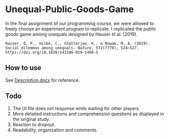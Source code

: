 # Unequal-Public-Goods-Game
In the final assignment of our programming course, we were allowed to freely choose an experiment program to replicate. I replicated the public goods game among unequals designed by Hauser et al. (2019).

    Hauser, O. P., Hilbe, C., Chatterjee, K., & Nowak, M. A. (2019). Social dilemmas among unequals. Nature, 572(7770), 524–527. https://doi.org/10.1038/s41586-019-1488-5

## How to use

See [Description.docx](https://github.com/Rui-Alexander-Sun/Programming-Assignment-3-Social-Dilemmas-Among-Unequals/blob/main/Description.docx) for reference.

## Todo
1. The UI file does not response while waiting for other players.
2. More detailed instructions and comprehension questions as displayed in the original study.
3. Reaction to dropout.
4. Readability, organization and comments.
